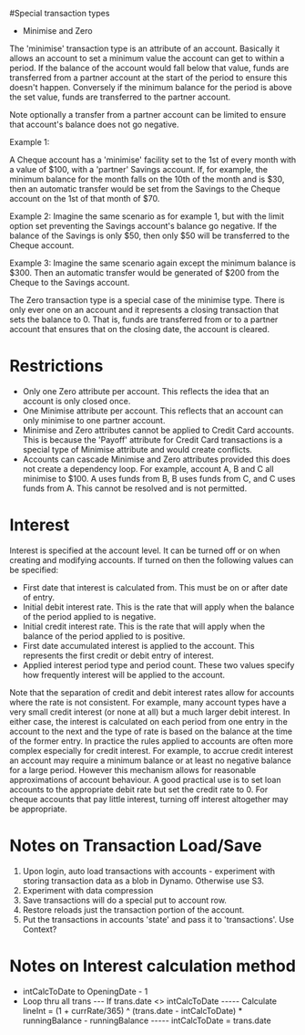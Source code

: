 #Special transaction types

- Minimise and Zero

The 'minimise' transaction type is an attribute of an account. Basically it allows an account to set a minimum value the account can get to within a period.
If the balance of the account would fall below that value, funds are transferred from a partner account at the start of the period to ensure this doesn't happen. 
Conversely if the minimum balance for the period is above the set value, funds are transferred to the partner account.

Note optionally a transfer from a partner account can be limited to ensure that account's balance does not go negative.

Example 1:

A Cheque account has a 'minimise' facility set to the 1st of every month with a value of $100, with a 'partner' Savings account. If, for example, the minimum balance for the month falls on the 10th of the month and is $30, then an automatic transfer would be set from the Savings to the Cheque account on the 1st of that month of $70. 

Example 2:
Imagine the same scenario as for example 1, but with the limit option set preventing the Savings account's balance go negative. If the balance of the Savings is only $50, then only $50 will be transferred to the Cheque account.

Example 3:
Imagine the same scenario again except the minimum balance is $300. Then an automatic transfer would be generated of $200 from the Cheque to the Savings account.

The Zero transaction type is a special case of the minimise type. There is only ever one on an account and it represents a closing transaction that sets the balance to 0. That is, funds are transferred from or to a partner account that ensures that on the closing date, the account is cleared.

Restrictions
============
- Only one Zero attribute per account. This reflects the idea that an account is only closed once.
- One Minimise attribute per account. This reflects that an account can only minimise to one partner account.
- Minimise and Zero attributes cannot be applied to Credit Card accounts. This is because the 'Payoff' attribute for Credit Card transactions is a special type of Minimise attribute and would create conflicts.
- Accounts can cascade Minimise and Zero attributes provided this does not create a dependency loop. For example, account A, B and C all minimise to $100. A uses funds from B, B uses funds from C, and C uses funds from A. This cannot be resolved and is not permitted.

Interest
========
Interest is specified at the account level. It can be turned off or on when creating and modifying accounts. If turned on then the following values can be specified:
- First date that interest is calculated from. This must be on or after date of entry. 
- Initial debit interest rate. This is the rate that will apply when the balance of the period applied to is negative.
- Initial credit interest rate. This is the rate that will apply when the balance of the period applied to is positive.
- First date accumulated interest is applied to the account. This represents the first credit or debit entry of interest.
- Applied interest period type and period count. These two values specify how frequently interest will be applied to the account.

Note that the separation of credit and debit interest rates allow for accounts where the rate is not consistent. For example, many account types have a very small credit interest (or none at all) but a much larger debit interest. In either case, the interest is calculated on each period from one entry in the account to the next and the type of rate is based on the balance at the time of the former entry. In practice the rules applied to accounts are often more complex especially for credit interest. For example, to accrue credit interest an account may require a minimum balance or at least no negative balance for a large period. However this mechanism allows for reasonable approximations of account behaviour. A good practical use is to set loan accounts to the appropriate debit rate but set the credit rate to 0. For cheque accounts that pay little interest, turning off interest altogether may be appropriate. 

Notes on Transaction Load/Save
==============================
1. Upon login, auto load transactions with accounts - experiment with storing transaction data as a blob in Dynamo. Otherwise use S3.
2. Experiment with data compression
3. Save transactions will do a special put to account row.
4. Restore reloads just the transaction portion of the account.
5. Put the transactions in accounts 'state' and pass it to 'transactions'. Use Context?


Notes on Interest calculation method
====================================
- intCalcToDate to OpeningDate - 1
- Loop thru all trans
--- If trans.date <> intCalcToDate
----- Calculate lineInt = (1 + currRate/365) ^ (trans.date - intCalcToDate) * runningBalance - runningBalance
----- intCalcToDate = trans.date
